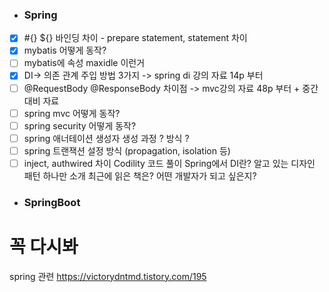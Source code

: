 * ### Spring
* [x] #{} ${} 바인딩 차이 - prepare statement, statement 차이
* [x] mybatis 어떻게 동작?
* [ ] mybatis에 속성 maxidle 이런거
* [x] DI-> 의존 관계 주입 방법 3가지 -> spring di 강의 자료 14p 부터
* [ ] @RequestBody @ResponseBody 차이점 -> mvc강의 자료 48p 부터 + 중간 대비 자료
* [ ] spring mvc 어떻게 동작?
* [ ] spring security 어떻게 동작?
* [ ] spring 애너테이션 생성자 생성 과정 ? 방식 ?
* [ ] spring 트랜잭션 설정 방식 (propagation, isolation 등)
* [ ] inject, authwired 차이
Codility 코드 풀이
Spring에서 DI란?
알고 있는 디자인 패턴 하나만 소개
최근에 읽은 책은?
어떤 개발자가 되고 싶은지?

* ### SpringBoot

# 꼭 다시봐
spring 관련 https://victorydntmd.tistory.com/195